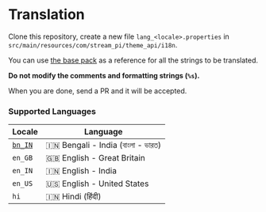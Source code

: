 # Translation

Clone this repository, create a new file `lang_<locale>.properties` in `src/main/resources/com/stream_pi/theme_api/i18n`. 

You can use [the base pack](https://github.com/stream-pi/theme-api/blob/master/src/main/resources/com/stream_pi/theme_api/i18n/lang.properties) as a reference for all the strings to be translated. 

**Do not modify the comments and formatting strings (`%s`).**

When you are done, send a PR and it will be accepted. 

### Supported Languages

| Locale      | Language |
| ----------- | ----------- |
| [`bn_IN`](https://github.com/stream-pi/theme-api/blob/master/src/main/resources/com/stream_pi/theme_api/i18n/lang_bn_IN.properties)        | 🇮🇳 Bengali - India (বাংলা - ভারত)           |
| `en_GB`     | 🇬🇧 English - Great Britain  |
| `en_IN`     | 🇮🇳 English - India         |
| `en_US`     | 🇺🇸 English - United States         |
| `hi`        | 🇮🇳 Hindi (हिंदी)            |